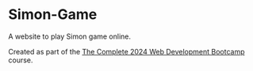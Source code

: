 # Simon-Game
A website to play Simon game online.

Created as part of the [The Complete 2024 Web Development Bootcamp](https://www.udemy.com/course/the-complete-web-development-bootcamp/) course.
